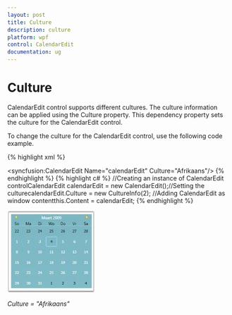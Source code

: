 ```yaml
---
layout: post
title: Culture
description: culture
platform: wpf
control: CalendarEdit
documentation: ug
---
```


# Culture

CalendarEdit control supports different cultures. The culture information can be applied using the Culture property. This dependency property sets the culture for the CalendarEdit control. 

To change the culture for the CalendarEdit control, use the following code example.  

{% highlight xml %}
<!-- Adding calendar with culture as Afrikaans -->
<syncfusion:CalendarEdit Name="calendarEdit" Culture="Afrikaans"/>
{% endhighlight  %}
{% highlight c# %}
//Creating an instance of CalendarEdit controlCalendarEdit calendarEdit = new CalendarEdit();//Setting the culturecalendarEdit.Culture = new CultureInfo(2); //Adding CalendarEdit as window contentthis.Content = calendarEdit; 
{% endhighlight  %}


![](Culture_images/Culture_img1.jpeg)

_Culture = "Afrikaans"_

